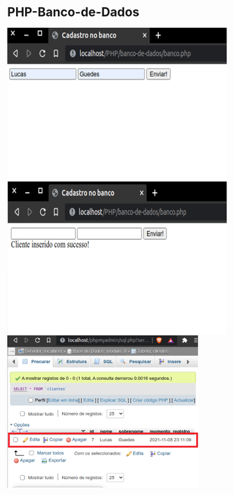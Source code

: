 # PHP-Banco-de-Dados

<div class="box">
<img src="https://github.com/lukebarbosa/PHP-Banco-de-Dados/blob/main/img/inserindo.png" alt="inserindo dados" height="350px">
<img src="https://github.com/lukebarbosa/PHP-Banco-de-Dados/blob/main/img/enviado.png" alt="dados enviados" height="350px">
<img src="https://github.com/lukebarbosa/PHP-Banco-de-Dados/blob/main/img/banco-de-dados.png" alt="dados no banco de dados" height="350px">
</div>
